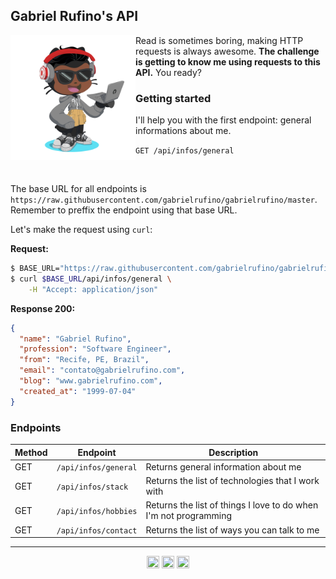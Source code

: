 ## Gabriel Rufino's API

<img align="left" alt="Octocat" width="200px" src="./assets/octocat.png" />

Read is sometimes boring, making HTTP requests is always awesome. **The challenge is getting to know me using requests to this API.** You ready?

### Getting started

I'll help you with the first endpoint: general informations about me.

`GET /api/infos/general`

<br />

The base URL for all endpoints is `https://raw.githubusercontent.com/gabrielrufino/gabrielrufino/master`. Remember to preffix the endpoint using that base URL.

Let's make the request using `curl`:

**Request:**
```bash
$ BASE_URL="https://raw.githubusercontent.com/gabrielrufino/gabrielrufino/master"
$ curl $BASE_URL/api/infos/general \
    -H "Accept: application/json"
```

**Response 200:**
```json
{
  "name": "Gabriel Rufino",
  "profession": "Software Engineer",
  "from": "Recife, PE, Brazil",
  "email": "contato@gabrielrufino.com",
  "blog": "www.gabrielrufino.com",
  "created_at": "1999-07-04"
}
```

### Endpoints

| Method | Endpoint             | Description                                                      |
| ------ | -------------------- | ---------------------------------------------------------------- |
| GET    | `/api/infos/general` | Returns general information about me                             |
| GET    | `/api/infos/stack`   | Returns the list of technologies that I work with                |
| GET    | `/api/infos/hobbies` | Returns the list of things I love to do when I'm not programming |
| GET    | `/api/infos/contact` | Returns the list of ways you can talk to me                      |

---

<p align="center">
  <a href="https://www.linkedin.com/in/gabrielrufinojs" target="_blank"><img align="center" src="https://cdn.jsdelivr.net/npm/simple-icons@6.21.0/icons/linkedin.svg" height="20" width="20" /></a>
  <a href="https://hashnode.com/@gabrielrufino" target="_blank"><img align="center" src="https://cdn.jsdelivr.net/npm/simple-icons@6.21.0/icons/hashnode.svg" height="20" width="20" /></a>
  <a href="https://t.me/gabrielrufino" target="_blank"><img align="center" src="https://cdn.jsdelivr.net/npm/simple-icons@6.21.0/icons/telegram.svg" height="20" width="20" /></a>
</p>
